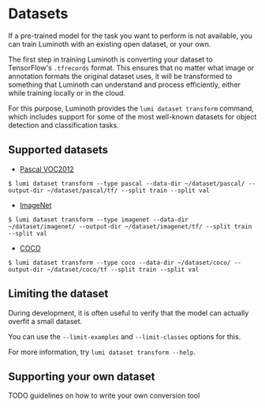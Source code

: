 # Datasets

If a pre-trained model for the task you want to perform is not available, you can train Luminoth with an existing open dataset, or your own.

The first step in training Luminoth is converting your dataset to TensorFlow's `.tfrecords` format. This ensures that no matter what image or annotation formats the original dataset uses, it will be transformed to something that Luminoth can understand and process efficiently, either while training locally or in the cloud.

For this purpose, Luminoth provides the `lumi dataset transform` command, which includes support for some of the most well-known datasets for object detection and classification tasks.

## Supported datasets

- [Pascal VOC2012](http://host.robots.ox.ac.uk:8080/pascal/VOC/voc2012/index.html)

```
$ lumi dataset transform --type pascal --data-dir ~/dataset/pascal/ --output-dir ~/dataset/pascal/tf/ --split train --split val
```

- [ImageNet](http://image-net.org/download)

```
$ lumi dataset transform --type imagenet --data-dir ~/dataset/imagenet/ --output-dir ~/dataset/imagenet/tf/ --split train --split val
```

- [COCO](http://cocodataset.org/#download)

```
$ lumi dataset transform --type coco --data-dir ~/dataset/coco/ --output-dir ~/dataset/coco/tf --split train --split val
```

## Limiting the dataset
During development, it is often useful to verify that the model can actually overfit a small dataset.

You can use the `--limit-examples` and `--limit-classes` options for this.

For more information, try `lumi dataset transform --help`.

## Supporting your own dataset
TODO guidelines on how to write your own conversion tool
